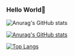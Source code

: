 ### Hello World👋


![Anurag's GitHub stats](https://github-readme-stats.vercel.app/api?username=Jonathan7200&show_icons=true&theme=radical&count_private=true&include_all_commits=true)

[![Anurag's GitHub stats](https://github-readme-stats.vercel.app/api?username=Jonathan7200&include_all_commits=true)](https://github.com/anuraghazra/github-readme-stats)

[![Top Langs](https://github-readme-stats.vercel.app/api/top-langs/?username=Jonathan7200)](https://github.com/anuraghazra/github-readme-stats)


<!--
**Jonathan7200/Jonathan7200** is a ✨ _special_ ✨ repository because its `README.md` (this file) appears on your GitHub profile.

Here are some ideas to get you started:

- 🔭 I’m currently working on ...
- 🌱 I’m currently learning ...
- 👯 I’m looking to collaborate on ...
- 🤔 I’m looking for help with ...
- 💬 Ask me about ...
- 📫 How to reach me: ...
- 😄 Pronouns: ...
- ⚡ Fun fact: ...
-->
